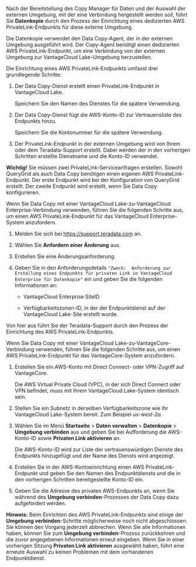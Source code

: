 Nach der Bereitstellung des Copy Manager für Daten und der Auswahl der externen Umgebung, mit der eine Verbindung hergestellt werden soll, führt Sie **Datenkopie** durch den Prozess der Einrichtung eines dedizierten AWS PrivateLink-Endpunkts für diese externe Umgebung.

Die Datenkopie verwendet den Data Copy-Agent, der in der externen Umgebung ausgeführt wird. Der Copy-Agent benötigt einen dedizierten AWS PrivateLink-Endpunkt, um eine Verbindung von der externen Umgebung zur VantageCloud Lake-Umgebung herzustellen.

Die Einrichtung eines AWS PrivateLink-Endpunkts umfasst drei grundlegende Schritte:

1.  Der Data Copy-Dienst erstellt einen PrivateLink-Endpunkt in VantageCloud Lake.

    Speichern Sie den Namen des Dienstes für die spätere Verwendung.

2.  Der Data Copy-Dienst fügt die AWS-Konto-ID zur Vertrauensliste des Endpunkts hinzu.

    Speichern Sie die Kontonummer für die spätere Verwendung.

3.  Der PrivateLink-Endpunkt in der externen Umgebung wird von Ihrem oder dem Teradata-Support erstellt. Dabei werden der in den vorherigen Schritten erstellte Dienstname und die Konto-ID verwendet.

**Wichtig!** Sie müssen zwei PrivateLink-Serviceanfragen erstellen. Sowohl QueryGrid als auch Data Copy benötigen einen eigenen AWS PrivateLink-Endpunkt. Der erste Endpunkt wird bei der Konfiguration von QueryGrid erstellt. Der zweite Endpunkt wird erstellt, wenn Sie Data Copy konfigurieren.

Wenn Sie Data Copy mit einer VantageCloud Lake-zu-VantageCloud Enterprise-Verbindung verwenden, führen Sie die folgenden Schritte aus, um einen AWS PrivateLink-Endpunkt für das VantageCloud Enterprise-System anzufordern.

1.  Melden Sie sich bei <https://support.teradata.com> an.

2.  Wählen Sie **Anfordern einer Änderung** aus.

3.  Erstellen Sie eine Änderungsanforderung.

4.  Geben Sie in den Anforderungsdetails `"Zweck:  Anforderung zur Erstellung eines Endpunkts für privaten Link in VantageCloud Enterprise für Datenkopie"` ein und geben Sie die folgenden Informationen an:

    -   VantageCloud Enterprise SiteID

    -   Verfügbarkeitszonen-ID, in der der Endpunktdienst auf der VantageCloud Lake-Site erstellt wurde.

Von hier aus führt Sie der Teradata-Support durch den Prozess der Einrichtung des AWS PrivateLink-Endpunkts.

Wenn Sie Data Copy mit einer VantageCloud Lake-zu-VantageCore-Verbindung verwenden, führen Sie die folgenden Schritte aus, um einen AWS PrivateLink-Endpunkt für das VantageCore-System anzufordern.

1.  Erstellen Sie ein AWS-Konto mit Direct Connect- oder VPN-Zugriff auf VantageCore.

    Die AWS Virtual Private Cloud (VPC), in der sich Direct Connect oder VPN befindet, muss mit Ihrem VantageCloud Lake-System identisch sein.

2.  Stellen Sie ein Subnetz in derselben Verfügbarkeitszone wie Ihr VantageCloud Lake-System bereit. Zum Beispiel *us-west-2a*.

3.  Wählen Sie im Menü **Startseite** \> **Daten verwalten** \> **Datenkopie** \> **Umgebung verbinden** aus und geben Sie bei Aufforderung die AWS-Konto-ID sowie **Privaten Link aktivieren** an.

    Die AWS-Konto-ID wird zur Liste der vertrauenswürdigen Dienste des Endpunkts hinzugefügt und der Name des Diensts wird angezeigt.

4.  Erstellen Sie in der AWS-Kontoeinrichtung einen AWS PrivateLink-Endpunkt und geben Sie den Namen des Endpunktdiensts und die in den vorherigen Schritten bereitgestellte Konto-ID ein.

5.  Geben Sie die Adresse des privaten AWS-Endpunkts an, wenn Sie während des **Umgebung verbinden**-Prozesses der Data Copy dazu aufgefordert werden.

**Hinweis:** Beim Einrichten des AWS PrivateLink-Endpunkts sind einige der **Umgebung verbinden**-Schritte möglicherweise noch nicht abgeschlossen. Sie können den Vorgang jederzeit abbrechen. Wenn Sie alle Informationen haben, können Sie zum **Umgebung verbinden**-Prozess zurückkehren und die zuvor angegebenen Informationen erneut eingeben. Wenn Sie in einer vorherigen Sitzung **Privaten Link aktivieren** ausgewählt haben, führt eine erneute Auswahl zu keinen Problemen mit dem vorhandenen Endpunktdienst.
